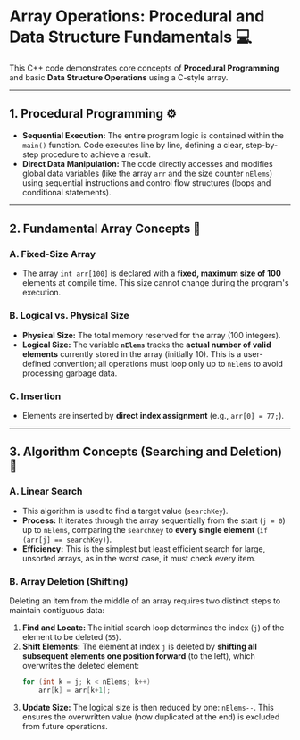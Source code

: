 # Array Operations: Procedural and Data Structure Fundamentals 💻

This C++ code demonstrates core concepts of **Procedural Programming** and basic **Data Structure Operations** using a C-style array. 

---

## 1. Procedural Programming ⚙️

* **Sequential Execution:** The entire program logic is contained within the `main()` function. Code executes line by line, defining a clear, step-by-step procedure to achieve a result.
* **Direct Data Manipulation:** The code directly accesses and modifies global data variables (like the array `arr` and the size counter `nElems`) using sequential instructions and control flow structures (loops and conditional statements).

---

## 2. Fundamental Array Concepts 💾

### A. Fixed-Size Array
* The array `int arr[100]` is declared with a **fixed, maximum size of 100** elements at compile time. This size cannot change during the program's execution.

### B. Logical vs. Physical Size
* **Physical Size:** The total memory reserved for the array (100 integers).
* **Logical Size:** The variable **`nElems`** tracks the **actual number of valid elements** currently stored in the array (initially 10). This is a user-defined convention; all operations must loop only up to `nElems` to avoid processing garbage data.

### C. Insertion
* Elements are inserted by **direct index assignment** (e.g., `arr[0] = 77;`).

---

## 3. Algorithm Concepts (Searching and Deletion) 🔎

### A. Linear Search
* This algorithm is used to find a target value (`searchKey`).
* **Process:** It iterates through the array sequentially from the start (`j = 0`) up to `nElems`, comparing the `searchKey` to **every single element** (`if (arr[j] == searchKey)`).
* **Efficiency:** This is the simplest but least efficient search for large, unsorted arrays, as in the worst case, it must check every item.

### B. Array Deletion (Shifting)
Deleting an item from the middle of an array requires two distinct steps to maintain contiguous data:

1.  **Find and Locate:** The initial search loop determines the index (`j`) of the element to be deleted (`55`).
2.  **Shift Elements:** The element at index `j` is deleted by **shifting all subsequent elements one position forward** (to the left), which overwrites the deleted element:
    ```cpp
    for (int k = j; k < nElems; k++)
        arr[k] = arr[k+1];
    ```
3.  **Update Size:** The logical size is then reduced by one: `nElems--`. This ensures the overwritten value (now duplicated at the end) is excluded from future operations.
